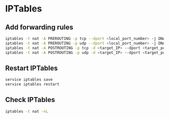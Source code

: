 # IPTables

## Add forwarding rules

```bash
iptables -t nat -A PREROUTING -p tcp --dport <local_port_number> -j DNAT --to-destination <target_IP:target_port_number>
iptables -t nat -A PREROUTING -p udp --dport <local_port_number> -j DNAT --to-destination <target_IP:target_port_number>
iptables -t nat -A POSTROUTING -p tcp -d <target_IP> --dport <target_port_number> -j SNAT --to-source <local_server_IP>
iptables -t nat -A POSTROUTING -p udp -d <target_IP> --dport <target_port_number> -j SNAT --to-source <local_server_IP>
```

## Restart IPTables

```bash
service iptables save
service iptables restart
```

## Check IPTables

```bash
iptables -t nat -nL
```